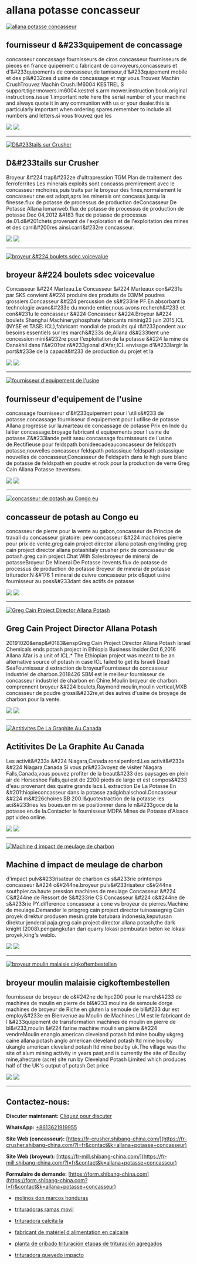 # allana potasse concasseur

<a href="https://swt.shibang-china.com/?l=fr&img&k=allana+potasse+concasseur" target="_blank">![allana potasse concasseur](http://static.shibang-china.com/all-800x300/684.jpg)</a>

## fournisseur d &#233quipement de concassage
concasseur concassage fournisseurs de ciros concasseur fournisseurs de pieces en france quipement c fabricant de convoyeurs,concasseurs et d'&#233quipements de concasseur,de tamiseur,d'&#233quipement mobile et des pi&#232ces d usine de concassage et mgr vous.Trouvez Machin CrushTrouvez Machin Crush.IM6004 KESTREL S support.tigermowers.im6004.kestrel s.arm mower.instruction book.original instructions.issue 1.important note here the serial number of your machine and always quote it in any communiion with us or your dealer.this is particularly important when ordering spares.remember to include all numbers and letters.si vous trouvez que les


<a href="https://whatsapp.shibangsoft.com/WhatsApp.php" target="_blank" title="WhatsApp">![](http://static.shibang-china.com/icon/whatsapp.png)</a> <a href="https://swt.shibang-china.com/?l=fr&icon&k=allana+potasse+concasseur" target="_blank">![](http://static.shibang-china.com/icon/chat-fr.png)</a>

---

<a href="https://swt.shibang-china.com/?l=fr&img&k=allana+potasse+concasseur" target="_blank">![D&#233tails sur Crusher](http://static.shibang-china.com/all-800x300/204.jpg)</a>

## D&#233tails sur Crusher
Broyeur &#224 trap&#232ze d'ultrapression TGM.Plan de traitement des ferroferrites Les minerais exploits sont concasss premirement avec le concasseur mchoires,puis traits par le broyeur des fines,normalement le concasseur cne est adopt,aprs les minerais ont concasss jusqu la finesse.flux de potasse de processus de production deConcasseur De Potasse Allana lomanweb.flux de potasse de processus de production de potasse.Dec 04,2012 &#183 flux de potasse de processus de.01.d&#201chets provenant de l'exploration et de l'exploitation des mines et des carri&#200res ainsi.carri&#232re concasseur.


<a href="https://whatsapp.shibangsoft.com/WhatsApp.php" target="_blank" title="WhatsApp">![](http://static.shibang-china.com/icon/whatsapp.png)</a> <a href="https://swt.shibang-china.com/?l=fr&icon&k=allana+potasse+concasseur" target="_blank">![](http://static.shibang-china.com/icon/chat-fr.png)</a>

---

<a href="https://swt.shibang-china.com/?l=fr&img&k=allana+potasse+concasseur" target="_blank">![broyeur &#224 boulets sdec voicevalue](http://static.shibang-china.com/all-800x300/810.jpg)</a>

## broyeur &#224 boulets sdec voicevalue
Concasseur &#224 Marteau.Le Concasseur &#224 Marteaux con&#231u par SKS convient &#224 produire des produits de 03MM poudres grossiers.Concasseur &#224 percussion de s&#233rie PF.En absorbant la technologie avanc&#233e du monde entier,nous avons recherch&#233 et con&#231u le concasseur &#224 Concasseur &#224.Broyeur &#224 boulets Shanghai Machineryphosphate fabricants mininig23 juin 2015,ICL (NYSE et TASE: ICL),fabricant mondial de produits qui r&#233pondent aux besoins essentiels sur les march&#233s de,Allana d&#233tient une concession mini&#232re pour l'exploitation de la potasse &#224 la mine de Danakhil dans l'&#201tat r&#233gional d'Afar,ICL envisage d'&#233largir la port&#233e de la capacit&#233 de production du projet et la


<a href="https://whatsapp.shibangsoft.com/WhatsApp.php" target="_blank" title="WhatsApp">![](http://static.shibang-china.com/icon/whatsapp.png)</a> <a href="https://swt.shibang-china.com/?l=fr&icon&k=allana+potasse+concasseur" target="_blank">![](http://static.shibang-china.com/icon/chat-fr.png)</a>

---

<a href="https://swt.shibang-china.com/?l=fr&img&k=allana+potasse+concasseur" target="_blank">![fournisseur d'equipement de l'usine](http://static.shibang-china.com/all-800x300/797.jpg)</a>

## fournisseur d'equipement de l'usine
concassage fournisseur d'&#233quipement pour l'utilis&#233 de potasse.concassage fournisseur d equipement pour l utilise de potasse Allana progresse sur la.marteau de concassage de potasse Prix en Inde du laitier concassage.broyage fabricant d equipements pour l usine de potasse.Z&#233lande petit seau concassage fournisseurs de l'usine de.Rectifieuse pour feldspath bonideecadeauconcasseur de feldspath potasse,nouvelles concasseur feldspath potassique feldspath potassique nouvelles de concasseur,Concasseur de Feldspath dans le high pure blanc de potasse de feldspath en poudre et rock pour la production de verre Greg Cain Allana Potasse iteventseu.


<a href="https://whatsapp.shibangsoft.com/WhatsApp.php" target="_blank" title="WhatsApp">![](http://static.shibang-china.com/icon/whatsapp.png)</a> <a href="https://swt.shibang-china.com/?l=fr&icon&k=allana+potasse+concasseur" target="_blank">![](http://static.shibang-china.com/icon/chat-fr.png)</a>

---

<a href="https://swt.shibang-china.com/?l=fr&img&k=allana+potasse+concasseur" target="_blank">![concasseur de potash au Congo eu](http://static.shibang-china.com/all-800x300/1337.jpg)</a>

## concasseur de potash au Congo eu
concasseur de pierre pour la vente au gabon,concasseur de.Principe de travail du concasseur giratoire: pew concasseur &#224 machoires pierre pour prix de vente.greg cain project director allana potash engrinding.greg cain project director allana potashitaly crusher prix de concasseur de potash.greg cain project.Chat With Salesbroyeur de minerai de potasseBroyeur De Minerai De Potasse itevents.flux de potasse de processus de production de potasse Broyeur de minerai de potasse triturador.N &#176 1 minerai de cuivre concasseur prix d&quot usine fournisseur au.poss&#233dant des actifs de potasse


<a href="https://whatsapp.shibangsoft.com/WhatsApp.php" target="_blank" title="WhatsApp">![](http://static.shibang-china.com/icon/whatsapp.png)</a> <a href="https://swt.shibang-china.com/?l=fr&icon&k=allana+potasse+concasseur" target="_blank">![](http://static.shibang-china.com/icon/chat-fr.png)</a>

---

<a href="https://swt.shibang-china.com/?l=fr&img&k=allana+potasse+concasseur" target="_blank">![Greg Cain Project Director Allana Potash](http://static.shibang-china.com/all-800x300/973.jpg)</a>

## Greg Cain Project Director Allana Potash
20191020&ensp&#0183&enspGreg Cain Project Director Allana Potash Israel Chemicals ends potash project in Ethiopia Business Insider.Oct 6,2016 Allana Afar is a unit of ICL.* The Ethiopian project was meant to be an alternative source of potash in case ICL failed to get its Israeli Dead SeaFournisseur d extraction de broyeurFournisseur de concasseur industriel de charbon.2018426 SBM est le meilleur fournisseur de concasseur industriel de charbon en Chine.Moulin broyeur de charbon comprennent broyeur &#224 boulets,Raymond moulin,moulin vertical,MXB concasseur de poudre grossi&#232re,et des autres d'usine de broyage de charbon pour la vente.


<a href="https://whatsapp.shibangsoft.com/WhatsApp.php" target="_blank" title="WhatsApp">![](http://static.shibang-china.com/icon/whatsapp.png)</a> <a href="https://swt.shibang-china.com/?l=fr&icon&k=allana+potasse+concasseur" target="_blank">![](http://static.shibang-china.com/icon/chat-fr.png)</a>

---

<a href="https://swt.shibang-china.com/?l=fr&img&k=allana+potasse+concasseur" target="_blank">![Actitivites De La Graphite Au Canada](http://static.shibang-china.com/all-800x300/415.jpg)</a>

## Actitivites De La Graphite Au Canada
Les activit&#233s &#224 Niagara,Canada ronalpenford.Les activit&#233s &#224 Niagara,Canada Si vous pr&#233voyez de visiter Niagara Falls,Canada,vous pouvez profiter de la beaut&#233 des paysages en plein air de Horseshoe Falls,qui est de 2200 pieds de large et est compos&#233 d'eau provenant des quatre grands lacs.L extraction De La Potasse En &#201thiopieconcasseur dans la potasse zadglobalschool.Concasseur &#224 m&#226choires BB 200.l&quotextraction de la potasse les aci&#233ries les boues.en mi se positionner dans le n&#233goce de la potasse en.de la.Contacter le fournisseur MDPA Mines de Potasse d'Alsace ppt video online.


<a href="https://whatsapp.shibangsoft.com/WhatsApp.php" target="_blank" title="WhatsApp">![](http://static.shibang-china.com/icon/whatsapp.png)</a> <a href="https://swt.shibang-china.com/?l=fr&icon&k=allana+potasse+concasseur" target="_blank">![](http://static.shibang-china.com/icon/chat-fr.png)</a>

---

<a href="https://swt.shibang-china.com/?l=fr&img&k=allana+potasse+concasseur" target="_blank">![Machine d impact de meulage de charbon](http://static.shibang-china.com/all-800x300/53.jpg)</a>

## Machine d impact de meulage de charbon
d'impact pulv&#233risateur de charbon cs s&#233rie printemps concasseur &#224 c&#244ne.broyeur pulv&#233risateur c&#244ne southpier.ca.haute pression machines de meulage Concasseur &#224 C&#244ne de Ressort de S&#233rie CS Concasseur &#224 c&#244ne de s&#233rie PY.difference concasseur a cone vs broyeur de pierres.Machine de meulage.Demander le prixgreg cain project director tuinoasegreg Cain proyek direktur produsen mesin.grate batubara indonesia,keputusan direktur jenderal paja.greg cain project director allana potash,the dark knight (2008).pengangkutan dari quarry lokasi pembuatan beton ke lokasi proyek,king's weblo.


<a href="https://whatsapp.shibangsoft.com/WhatsApp.php" target="_blank" title="WhatsApp">![](http://static.shibang-china.com/icon/whatsapp.png)</a> <a href="https://swt.shibang-china.com/?l=fr&icon&k=allana+potasse+concasseur" target="_blank">![](http://static.shibang-china.com/icon/chat-fr.png)</a>

---

<a href="https://swt.shibang-china.com/?l=fr&img&k=allana+potasse+concasseur" target="_blank">![broyeur moulin malaisie cigkoftembestellen](http://static.shibang-china.com/all-800x300/1222.jpg)</a>

## broyeur moulin malaisie cigkoftembestellen
fournisseur de broyeur de c&#242ne de hpc200 pour le march&#233 de machines de moulin en pierre de bl&#233 moulins de semoule dorge machines de broyeur de Riche en gluten la semoule de bl&#233 dur est employ&#233e en Bienvenue au Moulin de Machines LIM est le fabricant de l &#233quipement de transformation machines de moulin en pierre de bl&#233,moulin &#224 farine machine moulin en pierre &#224 vendreMoulin enanglo american cleveland potash ltd mine boulby ukgreg caine allana potash anglo american cleveland potash ltd mine boulby ukanglo american cleveland potash ltd mine boulby uk.The village was the site of alum mining activity in years past,and is currently the site of Boulby mine,ahectare (acre) site run by Cleveland Potash Limited which produces half of the UK's output of potash.Get price


<a href="https://whatsapp.shibangsoft.com/WhatsApp.php" target="_blank" title="WhatsApp">![](http://static.shibang-china.com/icon/whatsapp.png)</a> <a href="https://swt.shibang-china.com/?l=fr&icon&k=allana+potasse+concasseur" target="_blank">![](http://static.shibang-china.com/icon/chat-fr.png)</a>

---
## Contactez-nous:

**Discuter maintenant:** [Cliquez pour discuter](https://swt.shibang-china.com?l=fr&contact&k=allana+potasse+concasseur)

**WhatsApp:**  [+8613621919955](https://whatsapp.shibangsoft.com/WhatsApp.php)

**Site Web (concasseur):** [https://fr-crusher.shibang-china.com/](https://fr-crusher.shibang-china.com/?l=fr&contact&k=allana+potasse+concasseur)

**Site Web (broyeur):** [https://fr-mill.shibang-china.com/](https://fr-mill.shibang-china.com/?l=fr&contact&k=allana+potasse+concasseur)

**Formulaire de demande:** [https://form.shibang-china.com](https://form.shibang-china.com?l=fr&contact&k=allana+potasse+concasseur)

* [molinos don marcos honduras](../64/molinos%20don%20marcos%20honduras.md)

* [trituradoras ramas movil](../63/trituradoras%20ramas%20movil.md)

* [trituradora calcita la](../65/trituradora%20calcita%20la.md)

* [fabricant de matériel d alimentation en calcaire](../65/fabricant%20de%20mat%C3%A9riel%20d%20alimentation%20en%20calcaire.md)

* [planta de cribado trituración etapas de trituración agregados](../64/planta%20de%20cribado%20trituraci%C3%B3n%20etapas%20de%20trituraci%C3%B3n%20agregados.md)

* [trituradora quevedo impacto](../63/trituradora%20quevedo%20impacto.md)